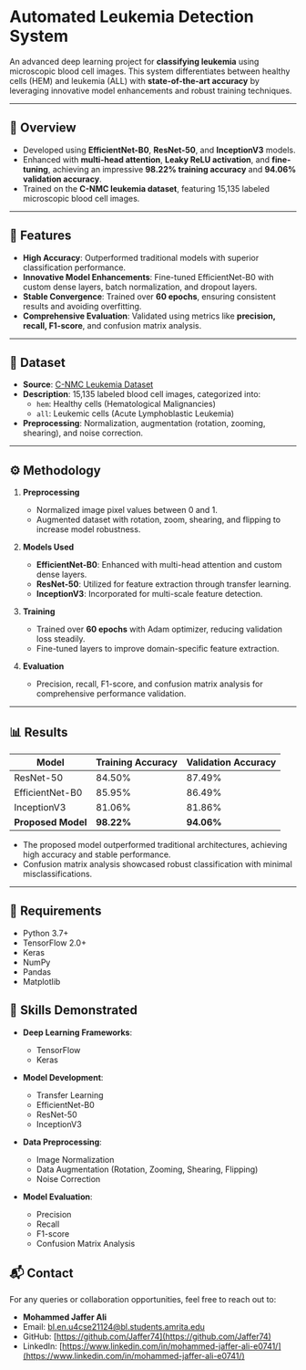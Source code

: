 # Automated Leukemia Detection System  
An advanced deep learning project for **classifying leukemia** using microscopic blood cell images. This system differentiates between healthy cells (HEM) and leukemia (ALL) with **state-of-the-art accuracy** by leveraging innovative model enhancements and robust training techniques.  

---

## 🌟 Overview  
- Developed using **EfficientNet-B0**, **ResNet-50**, and **InceptionV3** models.  
- Enhanced with **multi-head attention**, **Leaky ReLU activation**, and **fine-tuning**, achieving an impressive **98.22% training accuracy** and **94.06% validation accuracy**.  
- Trained on the **C-NMC leukemia dataset**, featuring 15,135 labeled microscopic blood cell images.  

---

## 🚀 Features  
- **High Accuracy**: Outperformed traditional models with superior classification performance.  
- **Innovative Model Enhancements**: Fine-tuned EfficientNet-B0 with custom dense layers, batch normalization, and dropout layers.  
- **Stable Convergence**: Trained over **60 epochs**, ensuring consistent results and avoiding overfitting.  
- **Comprehensive Evaluation**: Validated using metrics like **precision, recall, F1-score**, and confusion matrix analysis.  

---

## 📂 Dataset  
- **Source**: [C-NMC Leukemia Dataset](https://www.kaggle.com/competitions/c-nmc-2019/data)  
- **Description**: 15,135 labeled blood cell images, categorized into:  
  - `hem`: Healthy cells (Hematological Malignancies)  
  - `all`: Leukemic cells (Acute Lymphoblastic Leukemia)  
- **Preprocessing**: Normalization, augmentation (rotation, zooming, shearing), and noise correction.  

---

## ⚙️ Methodology  
1. **Preprocessing**  
   - Normalized image pixel values between 0 and 1.  
   - Augmented dataset with rotation, zoom, shearing, and flipping to increase model robustness.  

2. **Models Used**  
   - **EfficientNet-B0**: Enhanced with multi-head attention and custom dense layers.  
   - **ResNet-50**: Utilized for feature extraction through transfer learning.  
   - **InceptionV3**: Incorporated for multi-scale feature detection.  

3. **Training**  
   - Trained over **60 epochs** with Adam optimizer, reducing validation loss steadily.  
   - Fine-tuned layers to improve domain-specific feature extraction.  

4. **Evaluation**  
   - Precision, recall, F1-score, and confusion matrix analysis for comprehensive performance validation.  

---

## 📊 Results  
| Model            | Training Accuracy | Validation Accuracy |  
|-------------------|-------------------|---------------------|  
| ResNet-50        | 84.50%           | 87.49%             |  
| EfficientNet-B0  | 85.95%           | 86.49%             |  
| InceptionV3      | 81.06%           | 81.86%             |  
| **Proposed Model** | **98.22%**       | **94.06%**         |  

- The proposed model outperformed traditional architectures, achieving high accuracy and stable performance.  
- Confusion matrix analysis showcased robust classification with minimal misclassifications.  

---

## 🔧 Requirements  
- Python 3.7+  
- TensorFlow 2.0+  
- Keras  
- NumPy  
- Pandas  
- Matplotlib  

## 🧠 Skills Demonstrated  
- **Deep Learning Frameworks**:  
  - TensorFlow  
  - Keras  

- **Model Development**:  
  - Transfer Learning  
  - EfficientNet-B0  
  - ResNet-50  
  - InceptionV3  

- **Data Preprocessing**:  
  - Image Normalization  
  - Data Augmentation (Rotation, Zooming, Shearing, Flipping)  
  - Noise Correction  

- **Model Evaluation**:  
  - Precision  
  - Recall  
  - F1-score  
  - Confusion Matrix Analysis
    
## 📬 Contact  
For any queries or collaboration opportunities, feel free to reach out to:  
- **Mohammed Jaffer Ali**  
- Email: [bl.en.u4cse21124@bl.students.amrita.edu](mailto:bl.en.u4cse21124@bl.students.amrita.edu)  
- GitHub: [https://github.com/Jaffer74](https://github.com/Jaffer74)  
- LinkedIn: [https://www.linkedin.com/in/mohammed-jaffer-ali-e0741/](https://www.linkedin.com/in/mohammed-jaffer-ali-e0741/)  

